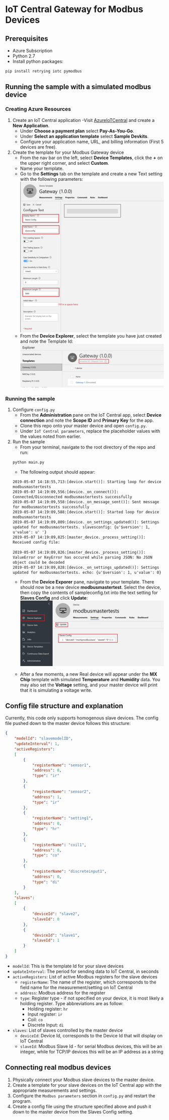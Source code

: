 # IoT Central Gateway for Modbus Devices

## Prerequisites

- Azure Subscription
- Python 2.7
- Install python packages: 

```bash
pip install retrying iotc pymodbus
```

## Running the sample with a simulated modbus device

### Creating Azure Resources

1. Create an IoT Central application
    -Visit [AzureIoTCentral](https://apps.azureiotcentral.com) and create a **New Application**.
    - Under **Choose a payment plan** select **Pay-As-You-Go**.
    - Under **Select an application template** select **Sample Devkits**.
    - Configure your application name, URL, and billing information (First 5 devices are free).
2. Create the template for your Modbus Gateway device
    - From the nav bar on the left, select **Device Templates**, click the **+** on the upper right corner, and select **Custom**.
    - Name your template.
    - Go to the **Settings** tab on the template and create a new Text setting with the following parameters:
    ![New Template](assets/new_template.jpg)
    - From the **Device Explorer**, select the template you have just created and note the Template Id:
    ![Template Id](assets/template_id.jpg)

### Running the sample
1. Configure `config.py`
    - From the **Administration** pane on the IoT Central app, select **Device connection** and note the **Scope ID** and **Primary Key** for the app.
    - Clone this repo onto your master device and open `config.py`.
    - Under `IoT Central parameters`, replace the placeholder values with the values noted from earlier.
2. Run the sample
    - From your terminal, navigate to the root directory of the repo and run:
    ```bash
    python main.py
    ```
    - The following output should appear:
    ```
    2019-05-07 14:18:55,713:[device.start()]: Starting loop for device modbusmastertests
    2019-05-07 14:19:09,556:[device._on_connect()]: Connected/Disconnected modbusmastertests successfully
    2019-05-07 14:19:09,558:[device._on_message_sent()]: Sent message for modbusmastertests successfully
    2019-05-07 14:19:09,588:[device.start()]: Started loop for device modbusmastertests
    2019-05-07 14:19:09,809:[device._on_settings_updated()]: Settings updated for modbusmastertests. slavesconfig: {u'$version': 1, u'value': u' '}
    2019-05-07 14:19:09,825:[master_device._process_setting()]: Received config file:

    2019-05-07 14:19:09,826:[master_device._process_setting()]: ValueError or KeyError has occured while parsing JSON: No JSON object could be decoded
    2019-05-07 14:19:09,828:[device._on_settings_updated()]: Settings updated for modbusmastertests. echo: {u'$version': 1, u'value': 0}
    ```
    - From the **Device Exporer** pane, navigate to your template. There should now be a new device **modbusmastertest**. Select the device, then copy the contents of sampleconfig.txt into the text setting for **Slaves Config** and click **Update**:
    ![Set Config](assets/set_config.jpg)

    - After a few moments, a new Real device will appear under the **MX Chip** template with simulated **Temperature** and **Humidity** data. You may also set the **Voltage** setting, and your master device will print that it is simulating a voltage write. 

## Config file structure and explanation

Currently, this code only supports homogenous slave devices. The config file pushed down to the master device follows this structure:

```json
{
    "modelId": "slavemodelID", 
    "updateInterval": 1,
    "activeRegisters":
    [
        {
            "registerName": "sensor1",
            "address": 0,
            "type": "ir"
        },
        {
            "registerName": "sensor2",
            "address": 1,
            "type": "ir"
        },
        {
            "registerName": "setting1",
            "address": 0,
            "type": "hr"
        },
        {
            "registerName": "coil1",
            "address": 0,
            "type": "co"
        },
        {
            "registerName": "discreteinput1",
            "address": 0,
            "type": "di"
        }
    ],
    "slaves": 
    [
        {
            "deviceId": "slave2",
            "slaveId": 0
        },
        {
            "deviceId": "slave1",
            "slaveId": 1
        }
    ]
}
```
- `modelId`: This is the template Id for your slave devices
- `updateInterval`: The period for sending data to IoT Central, in seconds
- `activeRegisters`: List of active Modbus registers for the slave devices
    - `registerName`: The name of the register, which corresponds to the field name for the measurement/setting on IoT Central
    - `address`: Modbus address for the register
    - `type`: Register type - if not specified on your device, it is most likely a holding register. Type abbreviations are as follow:
        - Holding register: `hr`
        - Input register: `ir`
        - Coil: `co`
        - Discrete Input: `di`
- `slaves`: List of slaves controlled by the master device
    - `deviceId`: Device Id, corresponds to the Device Id that will display on IoT Central
    - `slaveId`: Modbus Slave Id - for serial Modbus devices, this will be an integer, while for TCP/IP devices this will be an IP address as a string

## Connecting real modbus devices

1. Physically connect your Modbus slave devices to the master device.
2. Create a template for your slave devices on the IoT Central app with the appropriate measurements and settings.
3. Configure the `Modbus parameters` section in `config.py` and restart the program.
4. Create a config file using the structure specified above and push it down to the master device from the Slaves Config setting.
